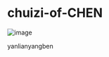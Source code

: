 # chuizi-of-CHEN
![image](https://github.com/zhangsir661/chuizi-of-CHEN/assets/26561466/d1258d76-f4b7-4af6-b747-bbb9da978ba8)

yanlianyangben

